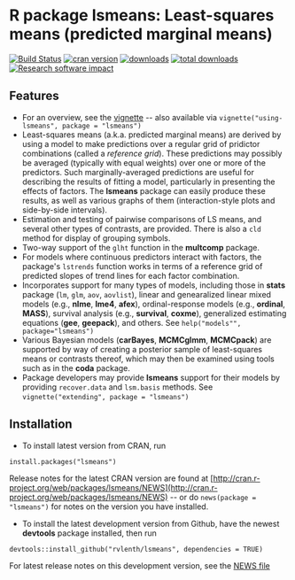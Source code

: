 R package **lsmeans**: Least-squares means (predicted marginal means)
====

[![Build Status](https://travis-ci.org/rvlenth/lsmeans.svg?branch=master)](https://travis-ci.org/rvlenth/lsmeans)
[![cran version](http://www.r-pkg.org/badges/version/lsmeans)](https://cran.r-project.org/package=lsmeans)
[![downloads](http://cranlogs.r-pkg.org/badges/lsmeans)](http://cranlogs.r-pkg.org/badges/lsmeans)
[![total downloads](http://cranlogs.r-pkg.org/badges/grand-total/lsmeans)](http://cranlogs.r-pkg.org/badges/grand-total/lsmeans)
[![Research software impact](http://depsy.org/api/package/cran/lsmeans/badge.svg)](http://depsy.org/package/r/lsmeans)

## Features
* For an overview, see the [vignette](http://cran.r-project.org/web/packages/lsmeans/vignettes/using-lsmeans.pdf) -- also available via `vignette("using-lsmeans", package = "lsmeans")`
* Least-squares means (a.k.a. predicted marginal means) are derived by using a model to make predictions over a regular grid of pridictor combinations (called a *reference grid*). These predictions may possibly be averaged (typically with equal weights) over one or more of the predictors. Such marginally-averaged predictions are useful for describing the results of fitting a model, particularly in presenting the effects of factors. The **lsmeans** package can easily produce these results, as well as various graphs of them (interaction-style plots and side-by-side intervals).
* Estimation and testing of pairwise comparisons of LS means, and several other types of contrasts, are provided. There is also a `cld` method for display of grouping symbols.
* Two-way support of the `glht` function in the **multcomp** package.
* For models where continuous predictors interact with factors, the package's `lstrends` function works in terms of a reference grid of predicted slopes of trend lines for each factor combination.
* Incorporates support for many types of models, including those in **stats** package (`lm`, `glm`, `aov`, `aovlist`), linear and genearalized linear mixed models (e.g., **nlme**, **lme4**, **afex**), ordinal-response models (e.g., **ordinal**, **MASS**), survival analysis (e.g., **survival**, **coxme**), generalized estimating equations (**gee**, **geepack**), and others. See `help("models"", package="lsmeans")`
* Various Bayesian models (**carBayes**, **MCMCglmm**, **MCMCpack**) are supported by way of creating a posterior sample of least-squares means or contrasts thereof, which may then be examined using tools such as in the **coda** package.
* Package developers may provide **lsmeans** support for their models by providing `recover.data` and `lsm.basis` methods. See `vignette("extending", package = "lsmeans")`

## Installation
* To install latest version from CRAN, run 
```
install.packages("lsmeans")
```
Release notes for the latest CRAN version are found at [http://cran.r-project.org/web/packages/lsmeans/NEWS](http://cran.r-project.org/web/packages/lsmeans/NEWS) -- or do `news(package = "lsmeans")` for notes on the version you have installed.

* To install the latest development version from Github, have the newest **devtools** package installed, then run
```
devtools::install_github("rvlenth/lsmeans", dependencies = TRUE)
```
For latest release notes on this development version, see the [NEWS file](https://github.com/rvlenth/lsmeans/blob/master/inst/NEWS)
